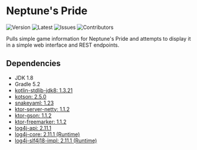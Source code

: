 # Neptune's Pride
![Version](https://img.shields.io/github/release/Macro303/Neptunes-Pride.svg?label=version)
![Latest](https://img.shields.io/github/tag-pre/Macro303/Neptunes-Pride.svg?label=latest&colorB=orange)
![Issues](https://img.shields.io/github/issues/Macro303/Neptunes-Pride.svg?label=issues)
![Contributors](https://img.shields.io/github/contributors/Macro303/Neptunes-Pride.svg?label=contributors)

Pulls simple game information for Neptune's Pride and attempts to display it in a simple web interface and REST endpoints.

## Dependencies
 - JDK 1.8
 - Gradle 5.2
 - [kotlin-stdlib-jdk8: 1.3.21](https://kotlinlang.org/)
 - [kotson: 2.5.0](https://github.com/SalomonBrys/Kotson)
 - [snakeyaml: 1.23](https://bitbucket.org/asomov/snakeyaml)
 - [ktor-server-netty: 1.1.2](https://ktor.io/)
 - [ktor-gson: 1.1.2](https://ktor.io/)
 - [ktor-freemarker: 1.1.2](https://ktor.io/)
 - [log4j-api: 2.11.1](https://logging.apache.org/log4j/2.x/)
 - [log4j-core: 2.11.1 (Runtime)](https://logging.apache.org/log4j/2.x/)
 - [log4j-slf4j18-impl: 2.11.1 (Runtime)](https://logging.apache.org/log4j/2.x/)
